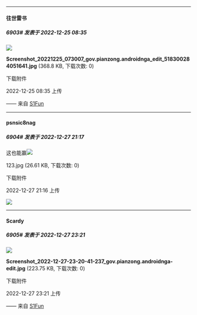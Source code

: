 

*****

####  往世雷书  
##### 6903#       发表于 2022-12-25 08:35

<img src="https://img.saraba1st.com/forum/202212/25/083541zoodof9vowvhdcrr.jpg" referrerpolicy="no-referrer">

<strong>Screenshot_20221225_073007_gov.pianzong.androidnga_edit_518300284051641.jpg</strong> (368.8 KB, 下载次数: 0)

下载附件

2022-12-25 08:35 上传

—— 来自 [S1Fun](https://s1fun.koalcat.com)



*****

####  psnsic8nag  
##### 6904#       发表于 2022-12-27 21:17

这也能赢<img src="https://static.saraba1st.com/image/smiley/face2017/067.png" referrerpolicy="no-referrer">

123.jpg
(26.61 KB, 下载次数: 0)

下载附件

2022-12-27 21:16 上传

<img src="https://img.saraba1st.com/forum/202212/27/211655gjazdrr4abiy6n0w.jpg" referrerpolicy="no-referrer">



*****

####  Scardy  
##### 6905#       发表于 2022-12-27 23:21

<img src="https://img.saraba1st.com/forum/202212/27/232110vpssi4fsz9mz24b6.jpg" referrerpolicy="no-referrer">

<strong>Screenshot_2022-12-27-23-20-41-237_gov.pianzong.androidnga-edit.jpg</strong> (223.75 KB, 下载次数: 0)

下载附件

2022-12-27 23:21 上传

—— 来自 [S1Fun](https://s1fun.koalcat.com)

